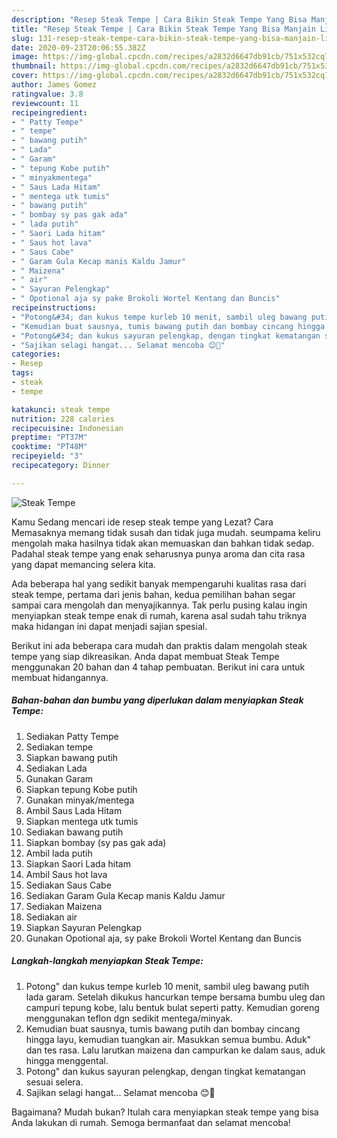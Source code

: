 ```yaml
---
description: "Resep Steak Tempe | Cara Bikin Steak Tempe Yang Bisa Manjain Lidah"
title: "Resep Steak Tempe | Cara Bikin Steak Tempe Yang Bisa Manjain Lidah"
slug: 131-resep-steak-tempe-cara-bikin-steak-tempe-yang-bisa-manjain-lidah
date: 2020-09-23T20:06:55.382Z
image: https://img-global.cpcdn.com/recipes/a2832d6647db91cb/751x532cq70/steak-tempe-foto-resep-utama.jpg
thumbnail: https://img-global.cpcdn.com/recipes/a2832d6647db91cb/751x532cq70/steak-tempe-foto-resep-utama.jpg
cover: https://img-global.cpcdn.com/recipes/a2832d6647db91cb/751x532cq70/steak-tempe-foto-resep-utama.jpg
author: James Gomez
ratingvalue: 3.8
reviewcount: 11
recipeingredient:
- " Patty Tempe"
- " tempe"
- " bawang putih"
- " Lada"
- " Garam"
- " tepung Kobe putih"
- " minyakmentega"
- " Saus Lada Hitam"
- " mentega utk tumis"
- " bawang putih"
- " bombay sy pas gak ada"
- " lada putih"
- " Saori Lada hitam"
- " Saus hot lava"
- " Saus Cabe"
- " Garam Gula Kecap manis Kaldu Jamur"
- " Maizena"
- " air"
- " Sayuran Pelengkap"
- " Opotional aja sy pake Brokoli Wortel Kentang dan Buncis"
recipeinstructions:
- "Potong&#34; dan kukus tempe kurleb 10 menit, sambil uleg bawang putih lada garam. Setelah dikukus hancurkan tempe bersama bumbu uleg dan campuri tepung kobe, lalu bentuk bulat seperti patty. Kemudian goreng menggunakan teflon dgn sedikit mentega/minyak."
- "Kemudian buat sausnya, tumis bawang putih dan bombay cincang hingga layu, kemudian tuangkan air. Masukkan semua bumbu. Aduk&#34; dan tes rasa. Lalu larutkan maizena dan campurkan ke dalam saus, aduk hingga menggental."
- "Potong&#34; dan kukus sayuran pelengkap, dengan tingkat kematangan sesuai selera."
- "Sajikan selagi hangat... Selamat mencoba 😊🤗"
categories:
- Resep
tags:
- steak
- tempe

katakunci: steak tempe 
nutrition: 228 calories
recipecuisine: Indonesian
preptime: "PT37M"
cooktime: "PT48M"
recipeyield: "3"
recipecategory: Dinner

---
```



![Steak Tempe](https://img-global.cpcdn.com/recipes/a2832d6647db91cb/751x532cq70/steak-tempe-foto-resep-utama.jpg)

Kamu Sedang mencari ide resep steak tempe yang Lezat? Cara Memasaknya memang tidak susah dan tidak juga mudah. seumpama keliru mengolah maka hasilnya tidak akan memuaskan dan bahkan tidak sedap. Padahal steak tempe yang enak seharusnya punya aroma dan cita rasa yang dapat memancing selera kita.



Ada beberapa hal yang sedikit banyak mempengaruhi kualitas rasa dari steak tempe, pertama dari jenis bahan, kedua pemilihan bahan segar sampai cara mengolah dan menyajikannya. Tak perlu pusing kalau ingin menyiapkan steak tempe enak di rumah, karena asal sudah tahu triknya maka hidangan ini dapat menjadi sajian spesial.


Berikut ini ada beberapa cara mudah dan praktis dalam mengolah steak tempe yang siap dikreasikan. Anda dapat membuat Steak Tempe menggunakan 20 bahan dan 4 tahap pembuatan. Berikut ini cara untuk membuat hidangannya.

<!--inarticleads1-->

##### Bahan-bahan dan bumbu yang diperlukan dalam menyiapkan Steak Tempe:

1. Sediakan  Patty Tempe
1. Sediakan  tempe
1. Siapkan  bawang putih
1. Sediakan  Lada
1. Gunakan  Garam
1. Siapkan  tepung Kobe putih
1. Gunakan  minyak/mentega
1. Ambil  Saus Lada Hitam
1. Siapkan  mentega utk tumis
1. Sediakan  bawang putih
1. Siapkan  bombay (sy pas gak ada)
1. Ambil  lada putih
1. Siapkan  Saori Lada hitam
1. Ambil  Saus hot lava
1. Sediakan  Saus Cabe
1. Sediakan  Garam Gula Kecap manis Kaldu Jamur
1. Sediakan  Maizena
1. Sediakan  air
1. Siapkan  Sayuran Pelengkap
1. Gunakan  Opotional aja, sy pake Brokoli Wortel Kentang dan Buncis




<!--inarticleads2-->

##### Langkah-langkah menyiapkan Steak Tempe:

1. Potong&#34; dan kukus tempe kurleb 10 menit, sambil uleg bawang putih lada garam. Setelah dikukus hancurkan tempe bersama bumbu uleg dan campuri tepung kobe, lalu bentuk bulat seperti patty. Kemudian goreng menggunakan teflon dgn sedikit mentega/minyak.
1. Kemudian buat sausnya, tumis bawang putih dan bombay cincang hingga layu, kemudian tuangkan air. Masukkan semua bumbu. Aduk&#34; dan tes rasa. Lalu larutkan maizena dan campurkan ke dalam saus, aduk hingga menggental.
1. Potong&#34; dan kukus sayuran pelengkap, dengan tingkat kematangan sesuai selera.
1. Sajikan selagi hangat... Selamat mencoba 😊🤗




Bagaimana? Mudah bukan? Itulah cara menyiapkan steak tempe yang bisa Anda lakukan di rumah. Semoga bermanfaat dan selamat mencoba!
